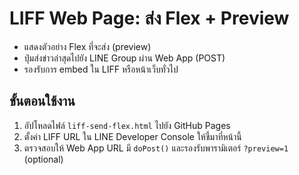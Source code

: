 # LIFF Web Page: ส่ง Flex + Preview

- แสดงตัวอย่าง Flex ที่จะส่ง (preview)
- ปุ่มส่งข่าวล่าสุดไปยัง LINE Group ผ่าน Web App (POST)
- รองรับการ embed ใน LIFF หรือหน้าเว็บทั่วไป

## ขั้นตอนใช้งาน

1. อัปโหลดไฟล์ `liff-send-flex.html` ไปยัง GitHub Pages
2. ตั้งค่า LIFF URL ใน LINE Developer Console ให้ชี้มาที่หน้านี้
3. ตรวจสอบให้ Web App URL มี `doPost()` และรองรับพารามิเตอร์ `?preview=1` (optional)
